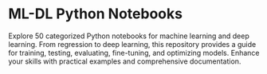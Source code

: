 # ML-DL Python Notebooks

Explore 50 categorized Python notebooks for machine learning and deep learning. From regression to deep learning, this repository provides a guide for training, testing, evaluating, fine-tuning, and optimizing models. Enhance your skills with practical examples and comprehensive documentation.
